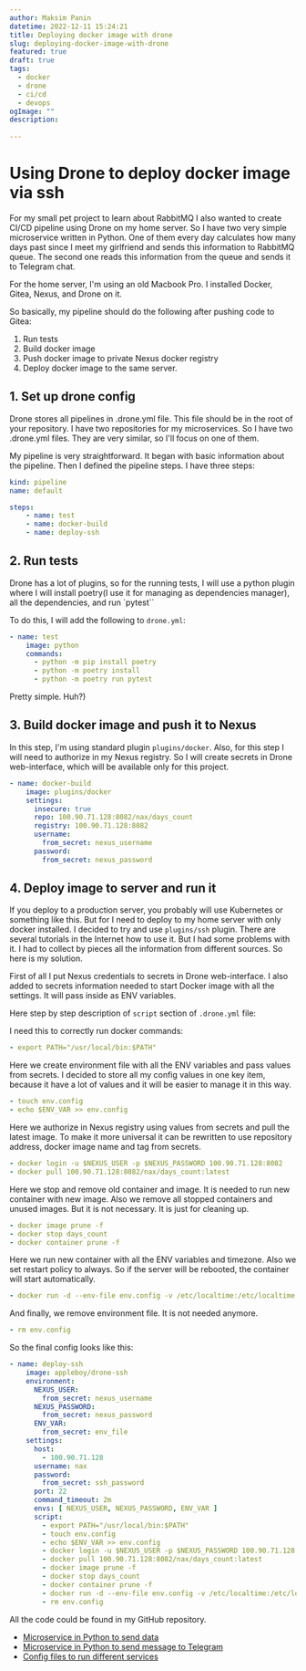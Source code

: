```yaml
---
author: Maksim Panin
datetime: 2022-12-11 15:24:21
title: Deploying docker image with drone
slug: deploying-docker-image-with-drone
featured: true
draft: true
tags:
  - docker
  - drone
  - ci/cd
  - devops
ogImage: ""
description:
  
---
```

# Using Drone to deploy docker image via ssh

For my small pet project to learn about RabbitMQ I also wanted to create CI/CD pipeline using Drone on my home server. So I have two very simple microservice written in Python. One of them every day calculates how many days past since I meet my girlfriend and sends this information to RabbitMQ queue. The second one reads this information from the queue and sends it to Telegram chat.

For the home server, I'm using an old Macbook Pro. I installed Docker, Gitea, Nexus, and Drone on it.

So basically, my pipeline should do the following after pushing code to Gitea:

1. Run tests
2. Build docker image
3. Push docker image to private Nexus docker registry
4. Deploy docker image to the same server.

## 1. Set up drone config

Drone stores all pipelines in .drone.yml file. This file should be in the root of your repository. I have two repositories for my microservices. So I have two .drone.yml files. They are very similar, so I'll focus on one of them.

My pipeline is very straightforward. It began with basic information about the pipeline. Then I defined the pipeline steps. I have three steps:

```yaml
kind: pipeline
name: default

steps:
    - name: test
    - name: docker-build
    - name: deploy-ssh
```

## 2. Run tests

Drone has a lot of plugins, so for the running tests, I will use a python plugin where I will install poetry(I use it for managing as dependencies manager), all the dependencies, and run `pytest``

To do this, I will add the following to `drone.yml`:

```yaml
- name: test
    image: python
    commands:
      - python -m pip install poetry
      - python -m poetry install
      - python -m poetry run pytest
```

Pretty simple. Huh?)

## 3. Build docker image and push it to Nexus

In this step, I'm using standard plugin `plugins/docker`. Also, for this step I will need to authorize in my Nexus registry. So I will create secrets in Drone web-interface, which will be available only for this project.

```yaml
- name: docker-build
    image: plugins/docker
    settings:
      insecure: true
      repo: 100.90.71.128:8082/nax/days_count
      registry: 100.90.71.128:8082
      username:
        from_secret: nexus_username
      password:
        from_secret: nexus_password
```

## 4. Deploy image to server and run it

If you deploy to a production server, you probably will use Kubernetes or something like this. But for I need to deploy to my home server with only docker installed. I decided to try and use `plugins/ssh` plugin. There are several tutorials in the Internet how to use it. But I had some problems with it. I had to collect by pieces all the information from different sources. So here is my solution.

First of all I put Nexus credentials to secrets in Drone web-interface. I also added to secrets information needed to start Docker image with all the settings. It will pass inside as ENV variables.

Here step by step description of `script` section of `.drone.yml` file:

I need this to correctly run docker commands:

```yaml
- export PATH="/usr/local/bin:$PATH"
```

Here we create environment file with all the ENV variables and pass values from secrets. I decided to store all my config values in one key item, because it have a lot of values and it will be easier to manage it in this way.

```yaml
- touch env.config
- echo $ENV_VAR >> env.config
```

Here we authorize in Nexus registry using values from secrets and pull the latest image. To make it more universal it can be rewritten to use repository address, docker image name and tag from secrets.

```yaml
- docker login -u $NEXUS_USER -p $NEXUS_PASSWORD 100.90.71.128:8082
- docker pull 100.90.71.128:8082/nax/days_count:latest
```

Here we stop and remove old container and image. It is needed to run new container with new image. Also we remove all stopped containers and unused images. But it is not necessary. It is just for cleaning up.

```yaml
- docker image prune -f
- docker stop days_count
- docker container prune -f
```

Here we run new container with all the ENV variables and timezone. Also we set restart policy to always. So if the server will be rebooted, the container will start automatically.

```yaml
- docker run -d --env-file env.config -v /etc/localtime:/etc/localtime:ro --restart always --name days_count 100.90.71.128:8082/nax/days_count:latest
```

And finally, we remove environment file. It is not needed anymore.

```yaml
- rm env.config
```

So the final config looks like this:

```yaml
- name: deploy-ssh
    image: appleboy/drone-ssh
    environment:
      NEXUS_USER:
        from_secret: nexus_username
      NEXUS_PASSWORD:
        from_secret: nexus_password
      ENV_VAR:
        from_secret: env_file
    settings:
      host:
        - 100.90.71.128
      username: nax
      password:
        from_secret: ssh_password
      port: 22
      command_timeout: 2m
      envs: [ NEXUS_USER, NEXUS_PASSWORD, ENV_VAR ]
      script:
        - export PATH="/usr/local/bin:$PATH"
        - touch env.config
        - echo $ENV_VAR >> env.config
        - docker login -u $NEXUS_USER -p $NEXUS_PASSWORD 100.90.71.128:8082
        - docker pull 100.90.71.128:8082/nax/days_count:latest
        - docker image prune -f
        - docker stop days_count
        - docker container prune -f
        - docker run -d --env-file env.config -v /etc/localtime:/etc/localtime:ro --restart always --name days_count 100.90.71.128:8082/nax/days_count:latest
        - rm env.config
```

All the code could be found in my GitHub repository.

- [Microservice in Python to send data](https://github.com/naxrevlis/days_count.git)
- [Microservice in Python to send message to Telegram](https://github.com/naxrevlis/nx-telegram-bot.git)
- [Config files to run different services](https://github.com/naxrevlis/devops.git)